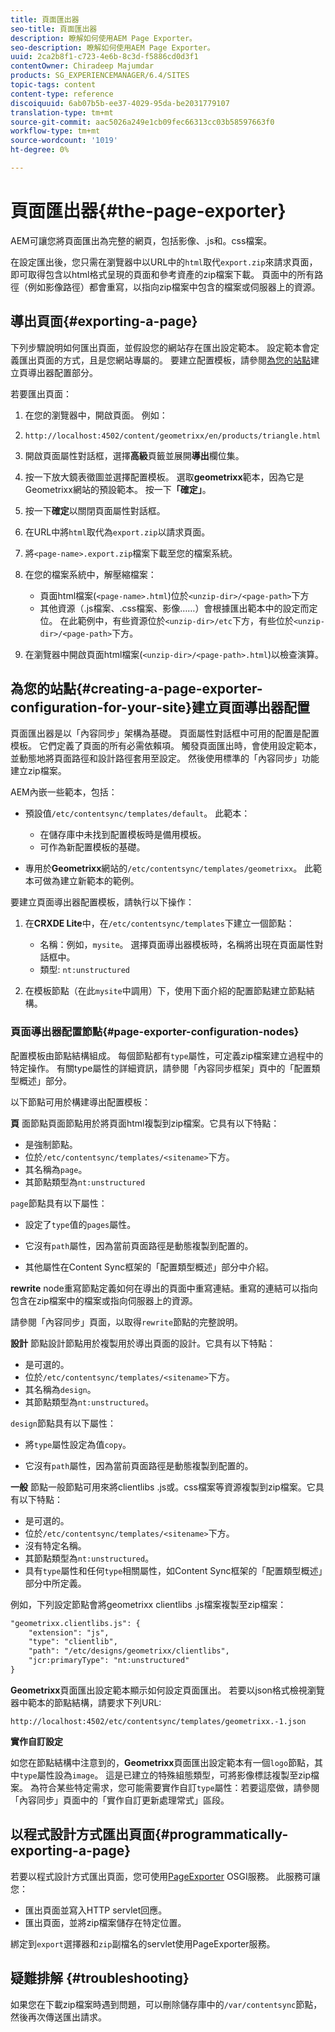 ```yaml
---
title: 頁面匯出器
seo-title: 頁面匯出器
description: 瞭解如何使用AEM Page Exporter。
seo-description: 瞭解如何使用AEM Page Exporter。
uuid: 2ca2b8f1-c723-4e6b-8c3d-f5886cd0d3f1
contentOwner: Chiradeep Majumdar
products: SG_EXPERIENCEMANAGER/6.4/SITES
topic-tags: content
content-type: reference
discoiquuid: 6ab07b5b-ee37-4029-95da-be2031779107
translation-type: tm+mt
source-git-commit: aac5026a249e1cb09fec66313cc03b58597663f0
workflow-type: tm+mt
source-wordcount: '1019'
ht-degree: 0%

---
```



# 頁面匯出器{#the-page-exporter}

AEM可讓您將頁面匯出為完整的網頁，包括影像、.js和。css檔案。

在設定匯出後，您只需在瀏覽器中以URL中的`html`取代`export.zip`來請求頁面，即可取得包含以html格式呈現的頁面和參考資產的zip檔案下載。 頁面中的所有路徑（例如影像路徑）都會重寫，以指向zip檔案中包含的檔案或伺服器上的資源。

## 導出頁面{#exporting-a-page}

下列步驟說明如何匯出頁面，並假設您的網站存在匯出設定範本。 設定範本會定義匯出頁面的方式，且是您網站專屬的。 要建立配置模板，請參閱[為您的站點](#creating-a-page-exporter-configuration-for-your-site)建立頁導出器配置部分。

若要匯出頁面：

1. 在您的瀏覽器中，開啟頁面。 例如：
1. `http://localhost:4502/content/geometrixx/en/products/triangle.html`
1. 開啟頁面屬性對話框，選擇&#x200B;**高級**&#x200B;頁籤並展開&#x200B;**導出**&#x200B;欄位集。

1. 按一下放大鏡表徵圖並選擇配置模板。 選取&#x200B;**geometrixx**&#x200B;範本，因為它是Geometrixx網站的預設範本。 按一下&#x200B;**「確定」**。

1. 按一下&#x200B;**確定**&#x200B;以關閉頁面屬性對話框。
1. 在URL中將`html`取代為`export.zip`以請求頁面。

1. 將`<page-name>.export.zip`檔案下載至您的檔案系統。

1. 在您的檔案系統中，解壓縮檔案：

   * 頁面html檔案(`<page-name>.html`)位於`<unzip-dir>/<page-path>`下方
   * 其他資源（.js檔案、.css檔案、影像……）會根據匯出範本中的設定而定位。 在此範例中，有些資源位於`<unzip-dir>/etc`下方，有些位於`<unzip-dir>/<page-path>`下方。

1. 在瀏覽器中開啟頁面html檔案(`<unzip-dir>/<page-path>.html`)以檢查演算。

## 為您的站點{#creating-a-page-exporter-configuration-for-your-site}建立頁面導出器配置

頁面匯出器是以「內容同步」架構為基礎。 頁面屬性對話框中可用的配置是配置模板。 它們定義了頁面的所有必需依賴項。 觸發頁面匯出時，會使用設定範本，並動態地將頁面路徑和設計路徑套用至設定。 然後使用標準的「內容同步」功能建立zip檔案。

AEM內嵌一些範本，包括：

* 預設值`/etc/contentsync/templates/default`。 此範本：

   * 在儲存庫中未找到配置模板時是備用模板。
   * 可作為新配置模板的基礎。

* 專用於&#x200B;**Geometrixx**&#x200B;網站的`/etc/contentsync/templates/geometrixx`。 此範本可做為建立新範本的範例。

要建立頁面導出器配置模板，請執行以下操作：

1. 在&#x200B;**CRXDE Lite**&#x200B;中，在`/etc/contentsync/templates`下建立一個節點：

   * 名稱：例如，`mysite`。 選擇頁面導出器模板時，名稱將出現在頁面屬性對話框中。
   * 類型: `nt:unstructured`

1. 在模板節點（在此`mysite`中調用）下，使用下面介紹的配置節點建立節點結構。

### 頁面導出器配置節點{#page-exporter-configuration-nodes}

配置模板由節點結構組成。 每個節點都有`type`屬性，可定義zip檔案建立過程中的特定操作。 有關type屬性的詳細資訊，請參閱「內容同步框架」頁中的「配置類型概述」部分。

以下節點可用於構建導出配置模板：

**頁** 面節點頁面節點用於將頁面html複製到zip檔案。它具有以下特點：

* 是強制節點。
* 位於`/etc/contentsync/templates/<sitename>`下方。
* 其名稱為`page`。
* 其節點類型為`nt:unstructured`

`page`節點具有以下屬性：

* 設定了`type`值的`pages`屬性。

* 它沒有`path`屬性，因為當前頁面路徑是動態複製到配置的。

* 其他屬性在Content Sync框架的「配置類型概述」部分中介紹。

**rewrite** node重寫節點定義如何在導出的頁面中重寫連結。重寫的連結可以指向包含在zip檔案中的檔案或指向伺服器上的資源。

請參閱「內容同步」頁面，以取得`rewrite`節點的完整說明。

**設計** 節點設計節點用於複製用於導出頁面的設計。它具有以下特點：

* 是可選的。
* 位於`/etc/contentsync/templates/<sitename>`下方。
* 其名稱為`design`。
* 其節點類型為`nt:unstructured`。

`design`節點具有以下屬性：

* 將`type`屬性設定為值`copy`。

* 它沒有`path`屬性，因為當前頁面路徑是動態複製到配置的。

**一般** 節點一般節點可用來將clientlibs .js或。css檔案等資源複製到zip檔案。它具有以下特點：

* 是可選的。
* 位於`/etc/contentsync/templates/<sitename>`下方。
* 沒有特定名稱。
* 其節點類型為`nt:unstructured`。
* 具有`type`屬性和任何`type`相關屬性，如Content Sync框架的「配置類型概述」部分中所定義。

例如，下列設定節點會將geometrixx clientlibs .js檔案複製至zip檔案：

```xml
"geometrixx.clientlibs.js": {
    "extension": "js",
    "type": "clientlib",
    "path": "/etc/designs/geometrixx/clientlibs",
    "jcr:primaryType": "nt:unstructured"
}
```

**Geometrixx**&#x200B;頁面匯出設定範本顯示如何設定頁面匯出。 若要以json格式檢視瀏覽器中範本的節點結構，請要求下列URL:

`http://localhost:4502/etc/contentsync/templates/geometrixx.-1.json`

**實作自訂設定**

如您在節點結構中注意到的，**Geometrixx**&#x200B;頁面匯出設定範本有一個`logo`節點，其中`type`屬性設為`image`。 這是已建立的特殊組態類型，可將影像標誌複製至zip檔案。 為符合某些特定需求，您可能需要實作自訂`type`屬性：若要這麼做，請參閱「內容同步」頁面中的「實作自訂更新處理常式」區段。

## 以程式設計方式匯出頁面{#programmatically-exporting-a-page}

若要以程式設計方式匯出頁面，您可使用[PageExporter](https://helpx.adobe.com/experience-manager/6-4/sites/developing/using/reference-materials/javadoc/index.html?com/day/cq/wcm/contentsync/PageExporter.html) OSGI服務。 此服務可讓您：

* 匯出頁面並寫入HTTP servlet回應。
* 匯出頁面，並將zip檔案儲存在特定位置。

綁定到`export`選擇器和`zip`副檔名的servlet使用PageExporter服務。

## 疑難排解 {#troubleshooting}

如果您在下載zip檔案時遇到問題，可以刪除儲存庫中的`/var/contentsync`節點，然後再次傳送匯出請求。

